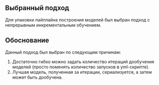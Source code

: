 ## Выбранный подход

Для упаковки пайплайна построения моделей был выбран подход с непрерывным инкрементальным обучением. 

## Обоснование

Данный подход был выбран по следующим причинам:

1) Достаточно гибко можно задать количество итераций дообучения моделей (просто поменять количество запусков в yml-скрипте).
2) Лучшая модель, полученная за итерации, сериализуется, а затем может быть дообучена.